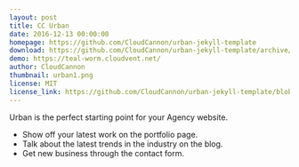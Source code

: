```yaml
---
layout: post
title: CC Urban
date: 2016-12-13 00:00:00
homepage: https://github.com/CloudCannon/urban-jekyll-template
download: https://github.com/CloudCannon/urban-jekyll-template/archive/master.zip
demo: https://teal-worm.cloudvent.net/
author: CloudCannon
thumbnail: urban1.png
license: MIT
license_link: https://github.com/CloudCannon/urban-jekyll-template/blob/master/LICENSE
---
```


Urban is the perfect starting point for your Agency website.

* Show off your latest work on the portfolio page.
* Talk about the latest trends in the industry on the blog.
* Get new business through the contact form.
